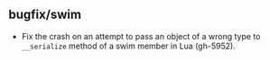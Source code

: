 ## bugfix/swim

* Fix the crash on an attempt to pass an object of a wrong type to `__serialize`
  method of a swim member in Lua (gh-5952).
